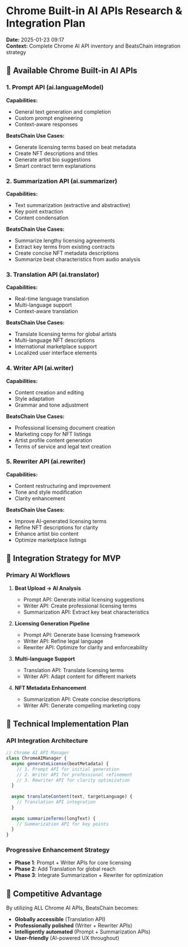 # Chrome Built-in AI APIs Research & Integration Plan
**Date:** 2025-01-23 09:17  
**Context:** Complete Chrome AI API inventory and BeatsChain integration strategy

## 🤖 Available Chrome Built-in AI APIs

### 1. Prompt API (ai.languageModel)
**Capabilities:**
- General text generation and completion
- Custom prompt engineering
- Context-aware responses

**BeatsChain Use Cases:**
- Generate licensing terms based on beat metadata
- Create NFT descriptions and titles
- Generate artist bio suggestions
- Smart contract term explanations

### 2. Summarization API (ai.summarizer)
**Capabilities:**
- Text summarization (extractive and abstractive)
- Key point extraction
- Content condensation

**BeatsChain Use Cases:**
- Summarize lengthy licensing agreements
- Extract key terms from existing contracts
- Create concise NFT metadata descriptions
- Summarize beat characteristics from audio analysis

### 3. Translation API (ai.translator)
**Capabilities:**
- Real-time language translation
- Multi-language support
- Context-aware translation

**BeatsChain Use Cases:**
- Translate licensing terms for global artists
- Multi-language NFT descriptions
- International marketplace support
- Localized user interface elements

### 4. Writer API (ai.writer)
**Capabilities:**
- Content creation and editing
- Style adaptation
- Grammar and tone adjustment

**BeatsChain Use Cases:**
- Professional licensing document creation
- Marketing copy for NFT listings
- Artist profile content generation
- Terms of service and legal text creation

### 5. Rewriter API (ai.rewriter)
**Capabilities:**
- Content restructuring and improvement
- Tone and style modification
- Clarity enhancement

**BeatsChain Use Cases:**
- Improve AI-generated licensing terms
- Refine NFT descriptions for clarity
- Enhance artist bio content
- Optimize marketplace listings

## 🎯 Integration Strategy for MVP

### Primary AI Workflows
1. **Beat Upload → AI Analysis**
   - Prompt API: Generate initial licensing suggestions
   - Writer API: Create professional licensing terms
   - Summarization API: Extract key beat characteristics

2. **Licensing Generation Pipeline**
   - Prompt API: Generate base licensing framework
   - Writer API: Refine legal language
   - Rewriter API: Optimize for clarity and enforceability

3. **Multi-language Support**
   - Translation API: Translate licensing terms
   - Writer API: Adapt content for different markets

4. **NFT Metadata Enhancement**
   - Summarization API: Create concise descriptions
   - Writer API: Generate compelling marketing copy

## 🔧 Technical Implementation Plan

### API Integration Architecture
```javascript
// Chrome AI API Manager
class ChromeAIManager {
  async generateLicense(beatMetadata) {
    // 1. Prompt API for initial generation
    // 2. Writer API for professional refinement
    // 3. Rewriter API for clarity optimization
  }
  
  async translateContent(text, targetLanguage) {
    // Translation API integration
  }
  
  async summarizeTerms(longText) {
    // Summarization API for key points
  }
}
```

### Progressive Enhancement Strategy
- **Phase 1**: Prompt + Writer APIs for core licensing
- **Phase 2**: Add Translation for global reach
- **Phase 3**: Integrate Summarization + Rewriter for optimization

## 🌟 Competitive Advantage
By utilizing ALL Chrome AI APIs, BeatsChain becomes:
- **Globally accessible** (Translation API)
- **Professionally polished** (Writer + Rewriter APIs)
- **Intelligently automated** (Prompt + Summarization APIs)
- **User-friendly** (AI-powered UX throughout)